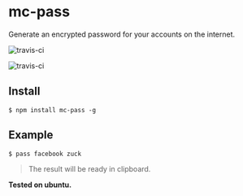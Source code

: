 # mc-pass

Generate an encrypted password for your accounts on the internet.

![travis-ci](https://travis-ci.org/paulomcnally/mc-pass.svg)

![travis-ci](https://nodei.co/npm/mc-pass.png)

## Install

    $ npm install mc-pass -g

## Example

    $ pass facebook zuck


> The result will be ready in clipboard.

**Tested on ubuntu.**
